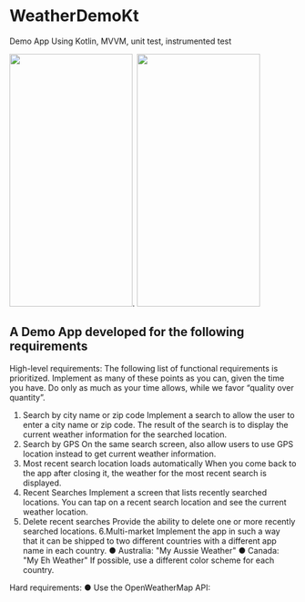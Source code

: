 # WeatherDemoKt
Demo App Using Kotlin, MVVM, unit test, instrumented test


<img src="https://github.com/HCL-HO/WeatherDemoKt/blob/main/demo.gif" width="216" height="444" />.  <img src="https://github.com/HCL-HO/WeatherDemoKt/blob/main/demo2.gif" width="216" height="444" />


## A Demo App developed for the following requirements

High-level requirements:
The following list of functional requirements is prioritized. Implement as many of these points
as you can, given the time you have. Do only as much as your time allows, while we favor
“quality over quantity”.
1. Search by city name or zip code
Implement a search to allow the user to enter a city name or zip code. The result of the
search is to display the current weather information for the searched location.
2. Search by GPS
On the same search screen, also allow users to use GPS location instead to get
current weather information.
3. Most recent search location loads automatically
When you come back to the app after closing it, the weather for the most recent search
is displayed.
4. Recent Searches
Implement a screen that lists recently searched locations. You can tap on a recent
search location and see the current weather location.
5. Delete recent searches
Provide the ability to delete one or more recently searched locations.
6.Multi-market
Implement the app in such a way that it can be shipped to two different countries with a
different app name in each country.
● Australia: "My Aussie Weather"
● Canada: "My Eh Weather"
If possible, use a different color scheme for each country.

Hard requirements:
● Use the OpenWeatherMap API:

